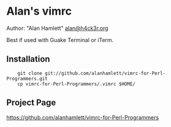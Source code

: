 Alan's vimrc
====================

Author: "Alan Hamlett" <alan@h4ck3r.org>

Best if used with Guake Terminal or iTerm.

Installation
-------

        git clone git://github.com/alanhamlett/vimrc-for-Perl-Programmers.git
        cp vimrc-for-Perl-Programmers/.vimrc $HOME/

Project Page
------------

https://github.com/alanhamlett/vimrc-for-Perl-Programmers

